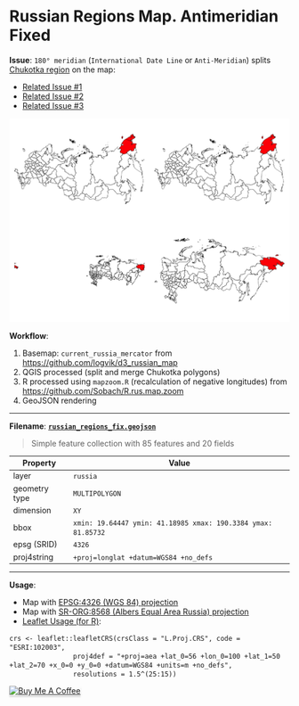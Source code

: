 # Russian Regions Map. Antimeridian Fixed

**Issue**: `180° meridian` (`International Date Line` or `Anti-Meridian`) splits [Chukotka region](https://wiki.openstreetmap.org/wiki/180th_meridian) on the map:
* [Related Issue #1](https://gis.stackexchange.com/questions/123038/mapping-russia-intl-dateline-splitting-polygon)
* [Related Issue #2](https://gis.stackexchange.com/questions/192306/unwanted-display-of-180-meridian-in-map?noredirect=1&lq=1)
* [Related Issue #3](https://gis.stackexchange.com/questions/315859/removing-180th-meridian-line-on-map-of-russia)

![antimeridian issue](https://github.com/ternikov/russian_regions_map/blob/main/maps.png?raw=true)

**Workflow**:
1. Basemap: `current_russia_mercator` from https://github.com/logvik/d3_russian_map
2. QGIS processed (split and merge Chukotka polygons)
3. R processed using `mapzoom.R` (recalculation of negative longitudes) from https://github.com/Sobach/R.rus.map.zoom
4. GeoJSON rendering

---
**Filename**: [**`russian_regions_fix.geojson`**](https://github.com/ternikov/russian_regions_map/blob/main/russian_regions_fix.geojson)

>Simple feature collection with 85 features and 20 fields

| Property | Value |
|-----------|------------|
|layer |`russia`|
|geometry type | `MULTIPOLYGON`|
|dimension     | `XY`|
|bbox          | `xmin: 19.64447 ymin: 41.18985 xmax: 190.3384 ymax: 81.85732`|
|epsg (SRID)   | `4326`|
|proj4string   | `+proj=longlat +datum=WGS84 +no_defs`|

---
**Usage**:
* Map with [EPSG:4326 (WGS 84) projection](https://spatialreference.org/ref/epsg/wgs-84/)
* Map with [SR-ORG:8568 (Albers Equal Area Russia) projection](https://spatialreference.org/ref/sr-org/albers-equal-area-russia/)
* [Leaflet Usage (for R)](https://rstudio.github.io/leaflet/projections.html):
```
crs <- leaflet::leafletCRS(crsClass = "L.Proj.CRS", code = "ESRI:102003",
                proj4def = "+proj=aea +lat_0=56 +lon_0=100 +lat_1=50 +lat_2=70 +x_0=0 +y_0=0 +datum=WGS84 +units=m +no_defs",
                resolutions = 1.5^(25:15))
```

<a href="https://www.buymeacoffee.com/ternikov" target="_blank"><img src="https://www.buymeacoffee.com/assets/img/custom_images/orange_img.png" alt="Buy Me A Coffee" style="height: 41px !important;width: 174px !important;box-shadow: 0px 3px 2px 0px rgba(190, 190, 190, 0.5) !important;-webkit-box-shadow: 0px 3px 2px 0px rgba(190, 190, 190, 0.5) !important;" ></a>
